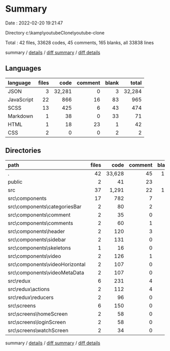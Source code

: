# Summary

Date : 2022-02-20 19:21:47

Directory c:\kamp\youtubeClone\youtube-clone

Total : 42 files,  33628 codes, 45 comments, 165 blanks, all 33838 lines

summary / [details](details.md) / [diff summary](diff.md) / [diff details](diff-details.md)

## Languages
| language | files | code | comment | blank | total |
| :--- | ---: | ---: | ---: | ---: | ---: |
| JSON | 3 | 32,281 | 0 | 3 | 32,284 |
| JavaScript | 22 | 866 | 16 | 83 | 965 |
| SCSS | 13 | 425 | 6 | 43 | 474 |
| Markdown | 1 | 38 | 0 | 33 | 71 |
| HTML | 1 | 18 | 23 | 1 | 42 |
| CSS | 2 | 0 | 0 | 2 | 2 |

## Directories
| path | files | code | comment | blank | total |
| :--- | ---: | ---: | ---: | ---: | ---: |
| . | 42 | 33,628 | 45 | 165 | 33,838 |
| public | 2 | 41 | 23 | 2 | 66 |
| src | 37 | 1,291 | 22 | 128 | 1,441 |
| src\components | 17 | 782 | 7 | 71 | 860 |
| src\components\categoriesBar | 2 | 80 | 2 | 6 | 88 |
| src\components\comment | 2 | 35 | 0 | 3 | 38 |
| src\components\comments | 2 | 60 | 1 | 3 | 64 |
| src\components\header | 2 | 120 | 3 | 15 | 138 |
| src\components\sidebar | 2 | 131 | 0 | 8 | 139 |
| src\components\skeletons | 1 | 16 | 0 | 3 | 19 |
| src\components\video | 2 | 126 | 1 | 14 | 141 |
| src\components\videoHorizontal | 2 | 107 | 0 | 12 | 119 |
| src\components\videoMetaData | 2 | 107 | 0 | 7 | 114 |
| src\redux | 6 | 231 | 4 | 18 | 253 |
| src\redux\actions | 2 | 112 | 4 | 9 | 125 |
| src\redux\reducers | 2 | 96 | 0 | 5 | 101 |
| src\screens | 6 | 150 | 0 | 16 | 166 |
| src\screens\homeScreen | 2 | 58 | 0 | 7 | 65 |
| src\screens\loginScreen | 2 | 58 | 0 | 6 | 64 |
| src\screens\watchScreen | 2 | 34 | 0 | 3 | 37 |

summary / [details](details.md) / [diff summary](diff.md) / [diff details](diff-details.md)